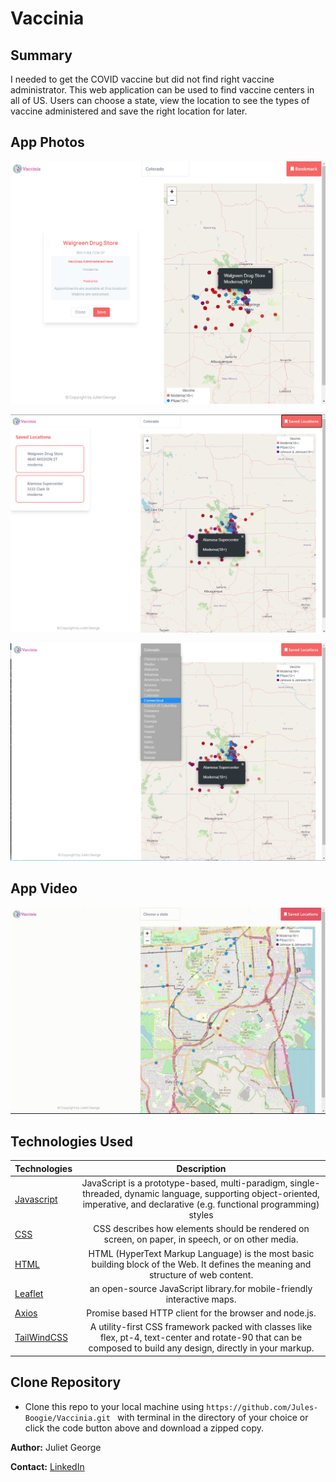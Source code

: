 # Vaccinia

## Summary
I needed to get the COVID vaccine but did not find right vaccine administrator.
This web application can be used to find vaccine centers in all of US. Users can choose a state, view the location to see the types of vaccine administered and save the right location for later. 


## App Photos
![App Photo1](https://github.com/Jules-Boogie/Vaccinia/blob/main/media/VaccineLocator.PNG)

![App Photo2](https://github.com/Jules-Boogie/Vaccinia/blob/main/media/bookmark.PNG)

![App Photo3](https://github.com/Jules-Boogie/Vaccinia/blob/main/media/statelist.PNG)


## App Video 
![App Video1](https://github.com/Jules-Boogie/Vaccinia/blob/main/media/7%20June%2C%202021%20-%20Loom%20Recording.gif)


## Technologies Used
| Technologies | Description  |
|---------------------------------------------------------------------------|:------------------------------------------------------------------------------------------------------------------:|
| [Javascript](https://developer.mozilla.org/en-US/docs/Web/JavaScript)                                     |            JavaScript is a prototype-based, multi-paradigm, single-threaded, dynamic language, supporting object-oriented, imperative, and declarative (e.g. functional programming) styles               |
| [CSS](https://developer.mozilla.org/en-US/docs/Web/CSS)                |   CSS describes how elements should be rendered on screen, on paper, in speech, or on other media.               |
| [HTML](https://developer.mozilla.org/en-US/docs/Web/HTML)                |   HTML (HyperText Markup Language) is the most basic building block of the Web. It defines the meaning and structure of web content.                |
| [Leaflet](https://leafletjs.com/reference-1.7.1.html)                |  an open-source JavaScript library.for mobile-friendly interactive maps. |
| [Axios](https://axios-http.com/docs/intro)                |  Promise based HTTP client for the browser and node.js.                |
| [TailWindCSS](https://tailwindcss.com/docs) | A utility-first CSS framework packed with classes like flex, pt-4, text-center and rotate-90 that can be composed to build any design, directly in your markup.|


## Clone Repository
 - Clone this repo to your local machine using ```https://github.com/Jules-Boogie/Vaccinia.git ``` with terminal in the directory of your choice or click the code button above and download a zipped copy. 



**Author:**
Juliet George

**Contact:**
[LinkedIn](https://www.linkedin.com/in/juliet-g-864950b8/)
